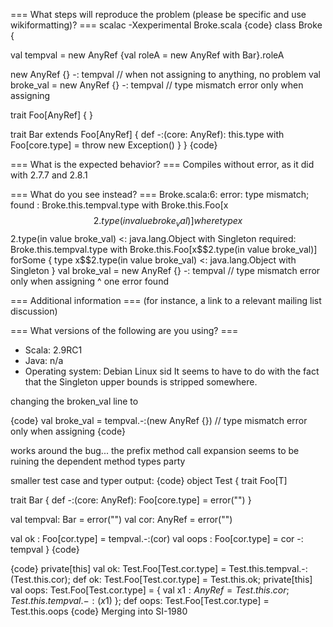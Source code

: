 === What steps will reproduce the problem (please be specific and use wikiformatting)? ===
scalac -Xexperimental Broke.scala 
{code}
class Broke {

  val tempval = new AnyRef {val roleA = new AnyRef with Bar}.roleA

  new AnyRef {} -: tempval // when not assigning to anything, no problem
  val broke_val = new AnyRef {} -: tempval // type mismatch error only when assigning

  trait Foo[AnyRef] {  }

  trait Bar extends Foo[AnyRef] {
    def -:(core: AnyRef): this.type with Foo[core.type] = throw new Exception()
  }
} 
{code} 



=== What is the expected behavior? ===
Compiles without error, as it did with 2.7.7 and 2.8.1


=== What do you see instead? ===
Broke.scala:6: error: type mismatch;
 found   : Broke.this.tempval.type with Broke.this.Foo[x$$2.type(in value broke_val)] where type x$$2.type(in value broke_val) <: java.lang.Object with Singleton
 required: Broke.this.tempval.type with Broke.this.Foo[x$$2.type(in value broke_val)] forSome { type x$$2.type(in value broke_val) <: java.lang.Object with Singleton }
  val broke_val = new AnyRef {} -: tempval // type mismatch error only when assigning
      ^
one error found

=== Additional information ===
(for instance, a link to a relevant mailing list discussion)

=== What versions of the following are you using? ===
  - Scala: 2.9RC1
  - Java: n/a
  - Operating system: Debian Linux sid
It seems to have to do with the fact that the Singleton upper bounds is stripped somewhere.


changing the broken_val line to

{code}
val broke_val = tempval.-:(new AnyRef {}) // type mismatch error only when assigning
{code}

works around the bug... the prefix method call expansion seems to be ruining the dependent method types party

smaller test case and typer output:
{code}
object Test {
  trait Foo[T] 

  trait Bar {
    def -:(core: AnyRef): Foo[core.type] = error("")
  }

  val tempval: Bar = error("")
  val cor: AnyRef = error("")
  
  val ok : Foo[cor.type] = tempval.-:(cor)
  val oops : Foo[cor.type] = cor -: tempval 
}
{code}

{code}
    private[this] val ok: Test.Foo[Test.cor.type] = Test.this.tempval.-:(Test.this.cor);
    <stable> <accessor> def ok: Test.Foo[Test.cor.type] = Test.this.ok;
    private[this] val oops: Test.Foo[Test.cor.type] = {
      <synthetic> val x$1: AnyRef = Test.this.cor;
      Test.this.tempval.-:(x$1)
    };
    <stable> <accessor> def oops: Test.Foo[Test.cor.type] = Test.this.oops
{code}
Merging into SI-1980
